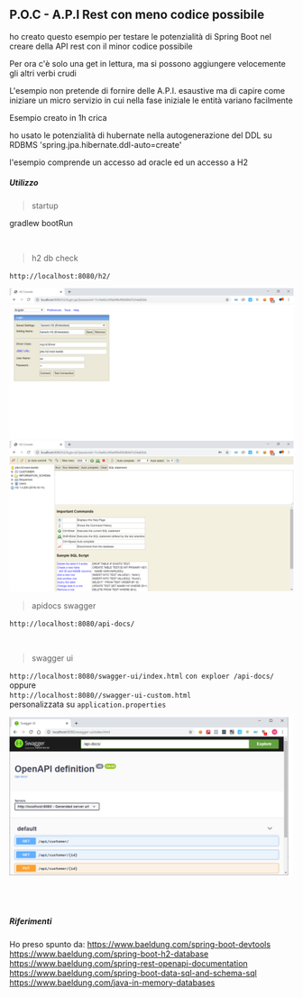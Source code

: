 ## P.O.C - A.P.I Rest  con meno codice possibile

ho creato questo esempio per testare le potenzialità di 
Spring Boot nel creare  della API rest 
con il minor codice possibile

Per ora c'è solo una get in lettura, ma si possono aggiungere velocemente 
gli altri verbi crudi

L'esempio non pretende di fornire delle A.P.I. 
esaustive ma di capire come iniziare 
un micro servizio in cui nella fase
iniziale le entità variano facilmente

Esempio creato in 1h crica

ho usato le potenzialità di hubernate nella autogenerazione del
DDL su RDBMS 
'spring.jpa.hibernate.ddl-auto=create'

l'esempio comprende un accesso ad oracle ed un accesso a H2


##### Utilizzo


> startup
 
gradlew bootRun

<br>

> h2 db check

`http://localhost:8080/h2/`

![alt text](./docs/H2Console01.png "h2 interface")
![alt text](./docs/H2Console02.png "h2 interface")
<br>

> apidocs swagger

`http://localhost:8080/api-docs/`

<br>

> swagger ui

`http://localhost:8080/swagger-ui/index.html`
`con exploer /api-docs/`
oppure <br>
`http://localhost:8080//swagger-ui-custom.html` <br>
personalizzata su `application.properties`

![alt text](./docs/swagger-ui.png "swagger ui")


<br><br>


##### Riferimenti
Ho preso spunto da:
https://www.baeldung.com/spring-boot-devtools
https://www.baeldung.com/spring-boot-h2-database
https://www.baeldung.com/spring-rest-openapi-documentation
https://www.baeldung.com/spring-boot-data-sql-and-schema-sql
https://www.baeldung.com/java-in-memory-databases